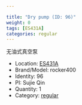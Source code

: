 ```yaml
---

title: "Dry pump (ID: 96)"
weight: 0
tags: [ES431A]
categories: regular
---
```


无油式真空泵

<!--more-->



- Location: [ES431A](../../tags/es431a)
- Brand/Model: rocker400
- Identity: 96
- PI: Sujie Qin
- Quantity: 1
- Category: [regular](../../categories/regular)






